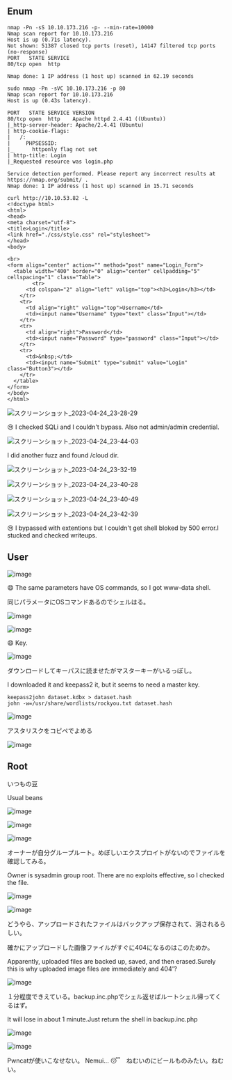 ## Enum
```
nmap -Pn -sS 10.10.173.216 -p- --min-rate=10000
Nmap scan report for 10.10.173.216
Host is up (0.71s latency).
Not shown: 51387 closed tcp ports (reset), 14147 filtered tcp ports (no-response)
PORT   STATE SERVICE
80/tcp open  http

Nmap done: 1 IP address (1 host up) scanned in 62.19 seconds
                                                                                                 
sudo nmap -Pn -sVC 10.10.173.216 -p 80             
Nmap scan report for 10.10.173.216
Host is up (0.43s latency).

PORT   STATE SERVICE VERSION
80/tcp open  http    Apache httpd 2.4.41 ((Ubuntu))
|_http-server-header: Apache/2.4.41 (Ubuntu)
| http-cookie-flags: 
|   /: 
|     PHPSESSID: 
|_      httponly flag not set
| http-title: Login
|_Requested resource was login.php

Service detection performed. Please report any incorrect results at https://nmap.org/submit/ .
Nmap done: 1 IP address (1 host up) scanned in 15.71 seconds
```
```
curl http://10.10.53.82 -L
<!doctype html>
<html>
<head>
<meta charset="utf-8">
<title>Login</title>
<link href="./css/style.css" rel="stylesheet">
</head>
<body>

<br>
<form align="center" action="" method="post" name="Login_Form">
  <table width="400" border="0" align="center" cellpadding="5" cellspacing="1" class="Table">
        <tr>
      <td colspan="2" align="left" valign="top"><h3>Login</h3></td>
    </tr>
    <tr>
      <td align="right" valign="top">Username</td>
      <td><input name="Username" type="text" class="Input"></td>
    </tr>
    <tr>
      <td align="right">Password</td>
      <td><input name="Password" type="password" class="Input"></td>
    </tr>
    <tr>
      <td>&nbsp;</td>
      <td><input name="Submit" type="submit" value="Login" class="Button3"></td>
    </tr>
  </table>
</form>
</body>
</html>
```
![スクリーンショット_2023-04-24_23-28-29](https://user-images.githubusercontent.com/6504854/234027407-2355aa68-1bf3-4701-a5ad-d340488127a2.png)

😢 I checked SQLi and I couldn't bypass. Also not admin/admin credential. 

![スクリーンショット_2023-04-24_23-44-03](https://user-images.githubusercontent.com/6504854/234031738-633f1cc7-bd10-4520-8ac9-fab505165a6f.png)

I did another fuzz and found /cloud dir.

![スクリーンショット_2023-04-24_23-32-19](https://user-images.githubusercontent.com/6504854/234028415-053e6e23-6a49-4f18-979e-8995fa38aa43.png)

![スクリーンショット_2023-04-24_23-40-28](https://user-images.githubusercontent.com/6504854/234031221-fd22a843-cb5c-4cb6-98a8-61a97c7fd90c.png)

![スクリーンショット_2023-04-24_23-40-49](https://user-images.githubusercontent.com/6504854/234031238-a3b3fb07-d0a1-430e-9639-0d7b900c600b.png)

![スクリーンショット_2023-04-24_23-42-39](https://user-images.githubusercontent.com/6504854/234031292-c38fbc1a-e679-412d-9fff-fefbfdbf68f2.png)

😢 I bypassed with extentions but I couldn't get shell bloked by 500 error.I stucked and checked writeups.

## User
![image](https://user-images.githubusercontent.com/6504854/234297337-a4611e63-d8aa-420a-af95-46176acc0c19.png)

😄 The same parameters have OS commands, so I got www-data shell.

同じパラメータにOSコマンドあるのでシェルはる。

![image](https://user-images.githubusercontent.com/6504854/234298095-4c4c3796-aeac-417b-9e3b-f5d8ba5a2208.png)

![image](https://user-images.githubusercontent.com/6504854/234300637-757a022b-b2af-4cac-a2ef-eb3bbe5c6225.png)

😄 Key.

![image](https://user-images.githubusercontent.com/6504854/234303841-a75fa9e5-ac45-4f5f-906d-15902be88490.png)

ダウンロードしてキーパスに読ませたがマスターキーがいるっぽし。

I downloaded it and keepass2 it, but it seems to need a master key.

```
keepass2john dataset.kdbx > dataset.hash
john -w=/usr/share/wordlists/rockyou.txt dataset.hash
```

![image](https://user-images.githubusercontent.com/6504854/234308308-085fda5d-c25e-4606-ae7c-eb61bb2793f2.png)

アスタリスクをコピペでよめる

![image](https://user-images.githubusercontent.com/6504854/234310283-200a5959-0579-40ec-8a9b-5b0691debb18.png)

## Root
いつもの豆

Usual beans

![image](https://user-images.githubusercontent.com/6504854/234336812-53d1959f-0573-482a-a19e-d978669edc26.png)

![image](https://user-images.githubusercontent.com/6504854/234337085-990d0a45-acc7-4cac-a0be-9b4a8b1f48c5.png)

![image](https://user-images.githubusercontent.com/6504854/234317787-1d55a83d-7617-4747-915c-0e2c7d4465cd.png)

オーナーが自分グループルート。めぼしいエクスプロイトがないのでファイルを確認してみる。

Owner is sysadmin group root. There are no exploits effective, so I checked the file.

![image](https://user-images.githubusercontent.com/6504854/234346063-e30bb6cd-e73f-415f-af6c-3fb6666f2a6a.png)

![image](https://user-images.githubusercontent.com/6504854/234346161-8de0cf83-3472-40f9-927c-7b4b2402c131.png)

どうやら、アップロードされたファイルはバックアップ保存されて、消されるらしい。

確かにアップロードした画像ファイルがすぐに404になるのはこのためか。

Apparently, uploaded files are backed up, saved, and then erased.Surely this is why uploaded image files are immediately and 404'?

![image](https://user-images.githubusercontent.com/6504854/234346588-ff8b769f-5ea7-4506-b1de-cb871fe86f10.png)

１分程度できえている。backup.inc.phpでシェル返せばルートシェル帰ってくるはず。

It will lose in about 1 minute.Just return the shell in backup.inc.php

![image](https://user-images.githubusercontent.com/6504854/234356290-03f63a92-67b4-42fa-a38c-0cbcef4ec1dc.png)

![image](https://user-images.githubusercontent.com/6504854/234356370-4d90b37e-9c0f-4d0c-834d-af3ccde4ef2b.png)


Pwncatが使いこなせない。
Nemui... 😴　ねむいのにビールものみたい。ねむい。

